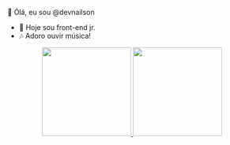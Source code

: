 👋 Ólá, eu sou @devnailson


- 👀 Hoje sou front-end jr.
- 🎶 Adoro ouvir música!
<div>
<div align="center">
  <a href="https://github.com/rafaballerini">
  <img height="180em" src="https://github-readme-stats.vercel.app/api?username=nailsonlima&show_icons=true&theme=dracula&include_all_commits=true&count_private=true"/>
  <img height="180em" src="https://github-readme-stats.vercel.app/api/top-langs/?username=nailsonlima&layout=compact&langs_count=7&theme=dracula"/>
</div>
